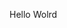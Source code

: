 Hello Wolrd


















































































































































































































